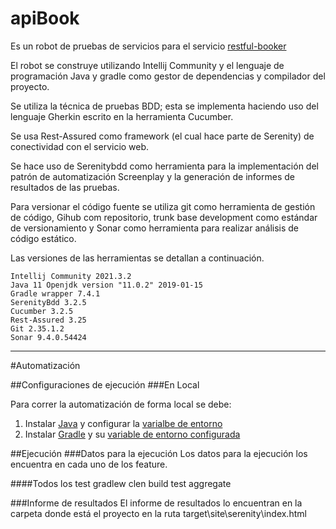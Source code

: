 # apiBook
Es un robot de pruebas de servicios para el servicio [restful-booker](https://restful-booker.herokuapp.com/apidoc/index.html)

El robot se construye utilizando Intellij Community y el lenguaje de programación Java y gradle como gestor de dependencias y compilador del proyecto.

Se utiliza la técnica de pruebas BDD; esta se implementa haciendo uso del lenguaje Gherkin escrito en la herramienta Cucumber.

Se usa Rest-Assured como framework (el cual hace parte de Serenity) de conectividad con el servicio web.

Se hace uso de Serenitybdd como herramienta para la implementación del patrón de automatización Screenplay y la generación de informes de resultados de las pruebas.

Para versionar el código fuente se utiliza git como herramienta de gestión de código, Gihub com repositorio, trunk base development como estándar de versionamiento y Sonar como herramienta para realizar análisis de código estático.

Las versiones de las herramientas se detallan a continuación.

```shell
Intellij Community 2021.3.2 
Java 11 Openjdk version "11.0.2" 2019-01-15
Gradle wrapper 7.4.1
SerenityBdd 3.2.5
Cucumber 3.2.5
Rest-Assured 3.25
Git 2.35.1.2 
Sonar 9.4.0.54424
```
------------------------------------------------------
#Automatización

##Configuraciones de ejecución
###En Local

Para correr la automatización de forma local se debe:
1. Instalar [Java](https://openjdk.java.net/projects/jdk/11) y configurar la [varialbe de entorno](https://www.java.com/es/download/help/path_es.html)
2. Instalar [Gradle](https://gradle.org/releases) y su [variable de entorno configurada]((https://gradle.org/install/#manually))

##Ejecución
###Datos para la ejecución
Los datos para la ejecución los encuentra en cada uno de los feature.

####Todos los test
gradlew clen build test aggregate

###Informe de resultados
El informe de resultados lo encuentran en la carpeta donde está el proyecto en la ruta target\site\serenity\index.html

